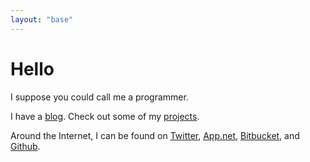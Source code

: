```yaml
---
layout: "base"
---
```


Hello
=====

I suppose you could call me a programmer.

I have a [blog]. Check out some of my [projects].

Around the Internet, I can be found on [Twitter], [App.net], [Bitbucket], and
[Github].

[blog]: blog
[projects]: projects
[Twitter]: https://twitter.com/kingmahl
[App.net]: https://alpha.app.net/kingmahl
[Bitbucket]: https://bitbucket.org/8bittree
[Github]: https://github.com/8bittree

